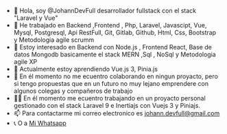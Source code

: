 - 👋 Hola, soy @JohannDevFull desarrollador fullstack con el stack "Laravel y Vue"
- 💼 He trabajado  en  Backend ,Frontend ,  Php, Laravel, Javascipt, Vue, Mysql, Postgresql, Api RestFull, Git, 
      Gitlab, Github, Html, Css, Bootstrap y Metodologia agile scrumm
- 👀 Estoy interesado en  Backend con Node.js , Frontend React, Base de datos Mongodb basicamente el stack MERN ,Sql , NoSql  y Metodologia agile XP 
- 🌱 Actualmente estoy aprendiendo Vue.js 3,  Pinia.js 
- 💞️ En él momento no me ecuentro colaborando en ningun proyacto, pero si tengo propuestas que en un futuro no muy lejano 
      emprendere con algunos colegas y compañeros de trabajo
- 🧑‍💼 En él momento  me ecuentro trabajando  en un proyacto personal gestionado con el stack Laravel 9 e Inertiajs con Vuejs 3 y Piniajs.
- 📫 Para  contactarme mi correo electronico es johann.devfull@gmail.com
- 📞   O a [Mi Whatsapp](https://wa.me/573118523576?text=Hola!%20Estoy%20interesado%20en%20tu%HV)

<!---
JohannDevFull/JohannDevFull is a ✨ special ✨ repository because its `README.md` (this file) appears on your GitHub profile.
You can click the Preview link to take a look at your changes.
--->
